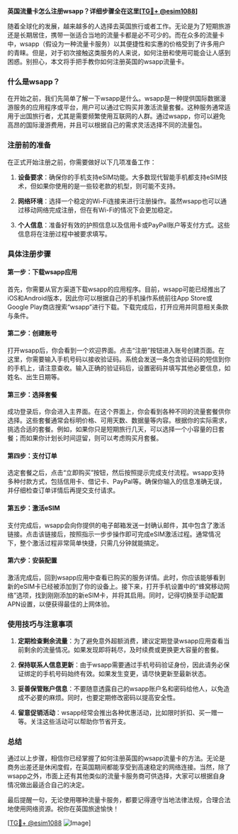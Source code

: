 **英国流量卡怎么注册wsapp？详细步骤全在这里[[TG💪+ @esim1088](https://t.me/s/esim1088)]**

随着全球化的发展，越来越多的人选择去英国旅行或者工作。无论是为了短期旅游还是长期居住，携带一张适合当地的流量卡都是必不可少的。而在众多的流量卡中，wsapp（假设为一种流量卡服务）以其便捷性和实惠的价格受到了许多用户的青睐。但是，对于初次接触这类服务的人来说，如何注册和使用可能会让人感到困惑。别担心，本文将手把手教你如何注册英国的wsapp流量卡。

### 什么是wsapp？

在开始之前，我们先简单了解一下wsapp是什么。wsapp是一种提供国际数据漫游服务的应用程序或平台，用户可以通过它购买并激活流量套餐。这种服务通常适用于出国旅行者，尤其是需要频繁使用互联网的人群。通过wsapp，你可以避免高昂的国际漫游费用，并且可以根据自己的需求灵活选择不同的流量包。

### 注册前的准备

在正式开始注册之前，你需要做好以下几项准备工作：

1. **设备要求**：确保你的手机支持eSIM功能。大多数现代智能手机都支持eSIM技术，但如果你使用的是一些较老款的机型，则可能不支持。
   
2. **网络环境**：选择一个稳定的Wi-Fi连接来进行注册操作。虽然wsapp也可以通过移动网络完成注册，但在有Wi-Fi的情况下会更加稳定。

3. **个人信息**：准备好有效的护照信息以及信用卡或PayPal账户等支付方式。这些信息将在注册过程中被要求填写。

### 具体注册步骤

#### 第一步：下载wsapp应用

首先，你需要从官方渠道下载wsapp的应用程序。目前，wsapp可能已经推出了iOS和Android版本，因此你可以根据自己的手机操作系统前往App Store或Google Play商店搜索“wsapp”进行下载。下载完成后，打开应用并同意相关条款与条件。

#### 第二步：创建账号

打开wsapp后，你会看到一个欢迎界面。点击“注册”按钮进入账号创建页面。在这里，你需要输入手机号码以接收验证码。系统会发送一条包含验证码的短信到你的手机上，请注意查收。输入正确的验证码后，设置密码并填写其他必要信息，如姓名、出生日期等。

#### 第三步：选择套餐

成功登录后，你会进入主界面。在这个界面上，你会看到各种不同的流量套餐供你选择。这些套餐通常会标明价格、可用天数、数据量等内容。根据你的实际需求，挑选合适的套餐。例如，如果你只是短期旅行几天，可以选择一个小容量的日套餐；而如果你计划长时间逗留，则可以考虑购买月套餐。

#### 第四步：支付订单

选定套餐之后，点击“立即购买”按钮，然后按照提示完成支付流程。wsapp支持多种付款方式，包括信用卡、借记卡、PayPal等。确保你输入的信息准确无误，并仔细检查订单详情后再提交支付请求。

#### 第五步：激活eSIM

支付完成后，wsapp会向你提供的电子邮箱发送一封确认邮件，其中包含了激活链接。点击该链接后，按照指示一步步操作即可完成eSIM激活过程。通常情况下，整个激活过程非常简单快捷，只需几分钟就能搞定。

#### 第六步：安装配置

激活完成后，回到wsapp应用中查看已购买的服务详情。此时，你应该能够看到新的eSIM卡已经被添加到了你的设备上。接下来，打开手机设置中的“蜂窝移动网络”选项，找到刚刚添加的新eSIM卡，并将其启用。同时，记得切换至手动配置APN设置，以便获得最佳的上网体验。

### 使用技巧与注意事项

1. **定期检查剩余流量**：为了避免意外超额消费，建议定期登录wsapp应用查看当前剩余的流量情况。如果发现即将耗尽，及时续费或更换更大容量的套餐。

2. **保持联系人信息更新**：由于wsapp需要通过手机号码验证身份，因此请务必保证绑定的手机号码始终有效。如果发生变更，请尽快更新至最新状态。

3. **妥善保管账户信息**：不要随意透露自己的wsapp账户名和密码给他人，以免造成不必要的麻烦。同时，也要定期修改密码以提高安全性。

4. **留意促销活动**：wsapp经常会推出各种优惠活动，比如限时折扣、买一赠一等。关注这些活动可以帮助你节省开支。

### 总结

通过以上步骤，相信你已经掌握了如何注册英国的wsapp流量卡的方法。无论是商务出差还是休闲度假，在英国期间都能享受到高速稳定的网络连接。当然，除了wsapp之外，市面上还有其他类似的流量卡服务商可供选择，大家可以根据自身情况做出最适合自己的决定。

最后提醒一句，无论使用哪种流量卡服务，都要记得遵守当地法律法规，合理合法地使用网络资源。祝你在英国旅途愉快！

[[TG💪+ @esim1088](https://t.me/s/esim1088) ![Image](https://i.postimg.cc/4NQfJmqS/Snipaste-2025-05-13-00-14-12.png)]